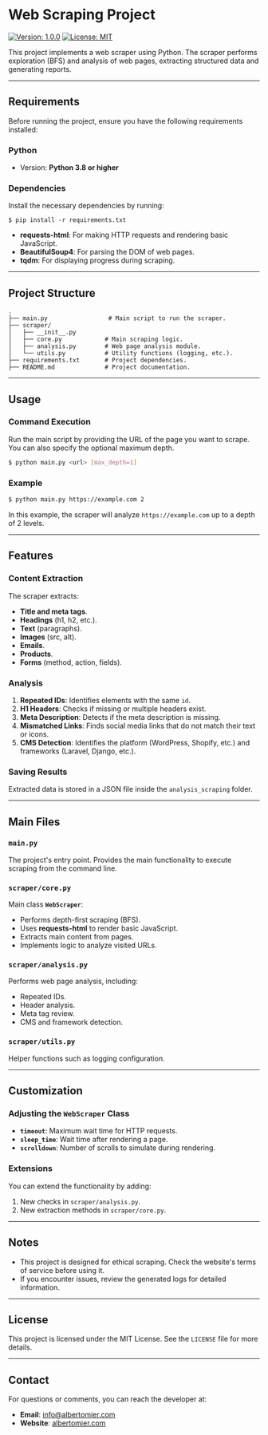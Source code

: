 # Web Scraping Project

[![Version: 1.0.0](https://img.shields.io/badge/Version-1.0.0-blue.svg)](./README.md)
[![License: MIT](https://img.shields.io/badge/License-MIT-yellow.svg)](./LICENSE)

This project implements a web scraper using Python. The scraper performs exploration (BFS) and analysis of web pages, extracting structured data and generating reports.

---

## Requirements

Before running the project, ensure you have the following requirements installed:

### Python

- Version: **Python 3.8 or higher**

### Dependencies

Install the necessary dependencies by running:

```
$ pip install -r requirements.txt
```

- **requests-html**: For making HTTP requests and rendering basic JavaScript.
- **BeautifulSoup4**: For parsing the DOM of web pages.
- **tqdm**: For displaying progress during scraping.

---

## Project Structure

```text
.
├── main.py                 # Main script to run the scraper.
├── scraper/
│   ├── __init__.py
│   ├── core.py            # Main scraping logic.
│   ├── analysis.py        # Web page analysis module.
│   └── utils.py           # Utility functions (logging, etc.).
├── requirements.txt       # Project dependencies.
├── README.md              # Project documentation.
```

---

## Usage

### Command Execution

Run the main script by providing the URL of the page you want to scrape. You can also specify the optional maximum depth.

```bash
$ python main.py <url> [max_depth=1]
```

### Example

```bash
$ python main.py https://example.com 2
```

In this example, the scraper will analyze `https://example.com` up to a depth of 2 levels.

---

## Features

### Content Extraction

The scraper extracts:

- **Title and meta tags**.
- **Headings** (h1, h2, etc.).
- **Text** (paragraphs).
- **Images** (src, alt).
- **Emails**.
- **Products**.
- **Forms** (method, action, fields).

### Analysis

1. **Repeated IDs**: Identifies elements with the same `id`.
2. **H1 Headers**: Checks if missing or multiple headers exist.
3. **Meta Description**: Detects if the meta description is missing.
4. **Mismatched Links**: Finds social media links that do not match their text or icons.
5. **CMS Detection**: Identifies the platform (WordPress, Shopify, etc.) and frameworks (Laravel, Django, etc.).

### Saving Results

Extracted data is stored in a JSON file inside the `analysis_scraping` folder.

---

## Main Files

### `main.py`

The project's entry point. Provides the main functionality to execute scraping from the command line.

### `scraper/core.py`

Main class **`WebScraper`**:

- Performs depth-first scraping (BFS).
- Uses **requests-html** to render basic JavaScript.
- Extracts main content from pages.
- Implements logic to analyze visited URLs.

### `scraper/analysis.py`

Performs web page analysis, including:

- Repeated IDs.
- Header analysis.
- Meta tag review.
- CMS and framework detection.

### `scraper/utils.py`

Helper functions such as logging configuration.

---

## Customization

### Adjusting the `WebScraper` Class

- **`timeout`**: Maximum wait time for HTTP requests.
- **`sleep_time`**: Wait time after rendering a page.
- **`scrolldown`**: Number of scrolls to simulate during rendering.

### Extensions

You can extend the functionality by adding:

1. New checks in `scraper/analysis.py`.
2. New extraction methods in `scraper/core.py`.

---

## Notes

- This project is designed for ethical scraping. Check the website's terms of service before using it.
- If you encounter issues, review the generated logs for detailed information.

---

## License

This project is licensed under the MIT License. See the `LICENSE` file for more details.

---

## Contact

For questions or comments, you can reach the developer at:

- **Email**: [info@albertomier.com](mailto:info@albertomier.com)
- **Website**: [albertomier.com](https://www.albertomier.com)

